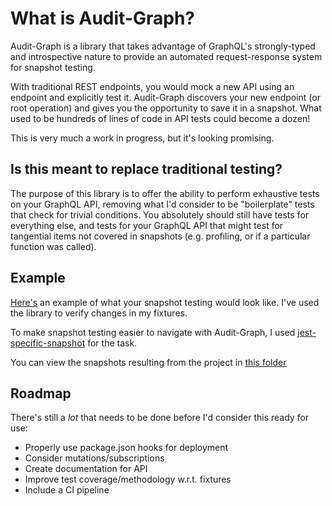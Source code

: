 # What is Audit-Graph?

Audit-Graph is a library that takes advantage of GraphQL's strongly-typed and introspective nature to provide an automated request-response system for snapshot testing.

With traditional REST endpoints, you would mock a new API using an endpoint and explicitly test it. Audit-Graph discovers your new endpoint (or root operation) and gives you the opportunity to save it in a snapshot. What used to be hundreds of lines of code in API tests could become a dozen!

This is very much a work in progress, but it's looking promising.

## Is this meant to replace traditional testing?

The purpose of this library is to offer the ability to perform exhaustive tests on your GraphQL API, removing what I'd consider to be "boilerplate" tests that check for trivial conditions. You absolutely should still have tests for everything else, and tests for your GraphQL API that might test for tangential items not covered in snapshots (e.g. profiling, or if a particular function was called).

## Example

[Here's](https://github.com/taran-gill/audit-graph/blob/master/test/component/index.test.js) an example of what your snapshot testing would look like.
I've used the library to verify changes in my fixtures.

To make snapshot testing easier to navigate with Audit-Graph, I used [jest-specific-snapshot](https://github.com/igor-dv/jest-specific-snapshot) for the task.

You can view the snapshots resulting from the project in [this folder](https://github.com/taran-gill/audit-graph/tree/master/test/__snapshots__)

## Roadmap

There's still a _lot_ that needs to be done before I'd consider this ready for use:

- Properly use package.json hooks for deployment
- Consider mutations/subscriptions
- Create documentation for API
- Improve test coverage/methodology w.r.t. fixtures
- Include a CI pipeline